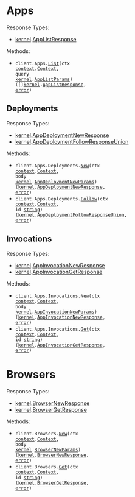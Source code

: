 # Apps

Response Types:

- <a href="https://pkg.go.dev/github.com/onkernel/kernel-go-sdk">kernel</a>.<a href="https://pkg.go.dev/github.com/onkernel/kernel-go-sdk#AppListResponse">AppListResponse</a>

Methods:

- <code title="get /apps">client.Apps.<a href="https://pkg.go.dev/github.com/onkernel/kernel-go-sdk#AppService.List">List</a>(ctx <a href="https://pkg.go.dev/context">context</a>.<a href="https://pkg.go.dev/context#Context">Context</a>, query <a href="https://pkg.go.dev/github.com/onkernel/kernel-go-sdk">kernel</a>.<a href="https://pkg.go.dev/github.com/onkernel/kernel-go-sdk#AppListParams">AppListParams</a>) ([]<a href="https://pkg.go.dev/github.com/onkernel/kernel-go-sdk">kernel</a>.<a href="https://pkg.go.dev/github.com/onkernel/kernel-go-sdk#AppListResponse">AppListResponse</a>, <a href="https://pkg.go.dev/builtin#error">error</a>)</code>

## Deployments

Response Types:

- <a href="https://pkg.go.dev/github.com/onkernel/kernel-go-sdk">kernel</a>.<a href="https://pkg.go.dev/github.com/onkernel/kernel-go-sdk#AppDeploymentNewResponse">AppDeploymentNewResponse</a>
- <a href="https://pkg.go.dev/github.com/onkernel/kernel-go-sdk">kernel</a>.<a href="https://pkg.go.dev/github.com/onkernel/kernel-go-sdk#AppDeploymentFollowResponseUnion">AppDeploymentFollowResponseUnion</a>

Methods:

- <code title="post /deploy">client.Apps.Deployments.<a href="https://pkg.go.dev/github.com/onkernel/kernel-go-sdk#AppDeploymentService.New">New</a>(ctx <a href="https://pkg.go.dev/context">context</a>.<a href="https://pkg.go.dev/context#Context">Context</a>, body <a href="https://pkg.go.dev/github.com/onkernel/kernel-go-sdk">kernel</a>.<a href="https://pkg.go.dev/github.com/onkernel/kernel-go-sdk#AppDeploymentNewParams">AppDeploymentNewParams</a>) (<a href="https://pkg.go.dev/github.com/onkernel/kernel-go-sdk">kernel</a>.<a href="https://pkg.go.dev/github.com/onkernel/kernel-go-sdk#AppDeploymentNewResponse">AppDeploymentNewResponse</a>, <a href="https://pkg.go.dev/builtin#error">error</a>)</code>
- <code title="get /apps/{id}/events">client.Apps.Deployments.<a href="https://pkg.go.dev/github.com/onkernel/kernel-go-sdk#AppDeploymentService.Follow">Follow</a>(ctx <a href="https://pkg.go.dev/context">context</a>.<a href="https://pkg.go.dev/context#Context">Context</a>, id <a href="https://pkg.go.dev/builtin#string">string</a>) (<a href="https://pkg.go.dev/github.com/onkernel/kernel-go-sdk">kernel</a>.<a href="https://pkg.go.dev/github.com/onkernel/kernel-go-sdk#AppDeploymentFollowResponseUnion">AppDeploymentFollowResponseUnion</a>, <a href="https://pkg.go.dev/builtin#error">error</a>)</code>

## Invocations

Response Types:

- <a href="https://pkg.go.dev/github.com/onkernel/kernel-go-sdk">kernel</a>.<a href="https://pkg.go.dev/github.com/onkernel/kernel-go-sdk#AppInvocationNewResponse">AppInvocationNewResponse</a>
- <a href="https://pkg.go.dev/github.com/onkernel/kernel-go-sdk">kernel</a>.<a href="https://pkg.go.dev/github.com/onkernel/kernel-go-sdk#AppInvocationGetResponse">AppInvocationGetResponse</a>

Methods:

- <code title="post /invocations">client.Apps.Invocations.<a href="https://pkg.go.dev/github.com/onkernel/kernel-go-sdk#AppInvocationService.New">New</a>(ctx <a href="https://pkg.go.dev/context">context</a>.<a href="https://pkg.go.dev/context#Context">Context</a>, body <a href="https://pkg.go.dev/github.com/onkernel/kernel-go-sdk">kernel</a>.<a href="https://pkg.go.dev/github.com/onkernel/kernel-go-sdk#AppInvocationNewParams">AppInvocationNewParams</a>) (<a href="https://pkg.go.dev/github.com/onkernel/kernel-go-sdk">kernel</a>.<a href="https://pkg.go.dev/github.com/onkernel/kernel-go-sdk#AppInvocationNewResponse">AppInvocationNewResponse</a>, <a href="https://pkg.go.dev/builtin#error">error</a>)</code>
- <code title="get /invocations/{id}">client.Apps.Invocations.<a href="https://pkg.go.dev/github.com/onkernel/kernel-go-sdk#AppInvocationService.Get">Get</a>(ctx <a href="https://pkg.go.dev/context">context</a>.<a href="https://pkg.go.dev/context#Context">Context</a>, id <a href="https://pkg.go.dev/builtin#string">string</a>) (<a href="https://pkg.go.dev/github.com/onkernel/kernel-go-sdk">kernel</a>.<a href="https://pkg.go.dev/github.com/onkernel/kernel-go-sdk#AppInvocationGetResponse">AppInvocationGetResponse</a>, <a href="https://pkg.go.dev/builtin#error">error</a>)</code>

# Browsers

Response Types:

- <a href="https://pkg.go.dev/github.com/onkernel/kernel-go-sdk">kernel</a>.<a href="https://pkg.go.dev/github.com/onkernel/kernel-go-sdk#BrowserNewResponse">BrowserNewResponse</a>
- <a href="https://pkg.go.dev/github.com/onkernel/kernel-go-sdk">kernel</a>.<a href="https://pkg.go.dev/github.com/onkernel/kernel-go-sdk#BrowserGetResponse">BrowserGetResponse</a>

Methods:

- <code title="post /browsers">client.Browsers.<a href="https://pkg.go.dev/github.com/onkernel/kernel-go-sdk#BrowserService.New">New</a>(ctx <a href="https://pkg.go.dev/context">context</a>.<a href="https://pkg.go.dev/context#Context">Context</a>, body <a href="https://pkg.go.dev/github.com/onkernel/kernel-go-sdk">kernel</a>.<a href="https://pkg.go.dev/github.com/onkernel/kernel-go-sdk#BrowserNewParams">BrowserNewParams</a>) (<a href="https://pkg.go.dev/github.com/onkernel/kernel-go-sdk">kernel</a>.<a href="https://pkg.go.dev/github.com/onkernel/kernel-go-sdk#BrowserNewResponse">BrowserNewResponse</a>, <a href="https://pkg.go.dev/builtin#error">error</a>)</code>
- <code title="get /browsers/{id}">client.Browsers.<a href="https://pkg.go.dev/github.com/onkernel/kernel-go-sdk#BrowserService.Get">Get</a>(ctx <a href="https://pkg.go.dev/context">context</a>.<a href="https://pkg.go.dev/context#Context">Context</a>, id <a href="https://pkg.go.dev/builtin#string">string</a>) (<a href="https://pkg.go.dev/github.com/onkernel/kernel-go-sdk">kernel</a>.<a href="https://pkg.go.dev/github.com/onkernel/kernel-go-sdk#BrowserGetResponse">BrowserGetResponse</a>, <a href="https://pkg.go.dev/builtin#error">error</a>)</code>
